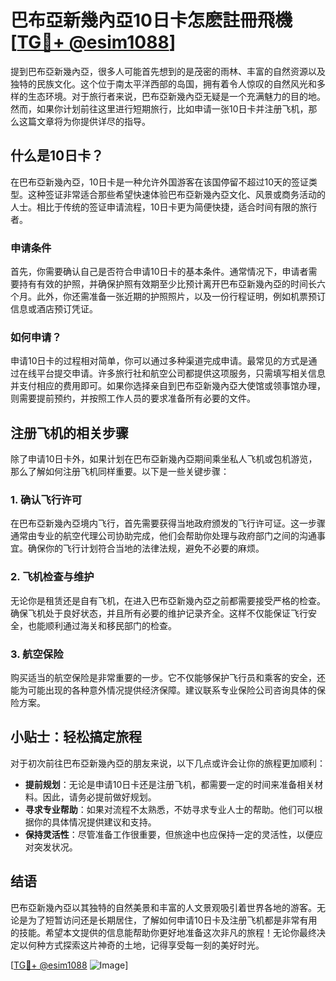 # 巴布亞新幾內亞10日卡怎麽註冊飛機 [[TG💪+ @esim1088](https://t.me/s/esim1088)]

提到巴布亞新幾內亞，很多人可能首先想到的是茂密的雨林、丰富的自然资源以及独特的民族文化。这个位于南太平洋西部的岛国，拥有着令人惊叹的自然风光和多样的生态环境。对于旅行者来说，巴布亞新幾內亞无疑是一个充满魅力的目的地。然而，如果你计划前往这里进行短期旅行，比如申请一张10日卡并注册飞机，那么这篇文章将为你提供详尽的指导。

## 什么是10日卡？

在巴布亞新幾內亞，10日卡是一种允许外国游客在该国停留不超过10天的签证类型。这种签证非常适合那些希望快速体验巴布亞新幾內亞文化、风景或商务活动的人士。相比于传统的签证申请流程，10日卡更为简便快捷，适合时间有限的旅行者。

### 申请条件

首先，你需要确认自己是否符合申请10日卡的基本条件。通常情况下，申请者需要持有有效的护照，并确保护照有效期至少比预计离开巴布亞新幾內亞的时间长六个月。此外，你还需准备一张近期的护照照片，以及一份行程证明，例如机票预订信息或酒店预订凭证。

### 如何申请？

申请10日卡的过程相对简单，你可以通过多种渠道完成申请。最常见的方式是通过在线平台提交申请。许多旅行社和航空公司都提供这项服务，只需填写相关信息并支付相应的费用即可。如果你选择亲自到巴布亞新幾內亞大使馆或领事馆办理，则需要提前预约，并按照工作人员的要求准备所有必要的文件。

## 注册飞机的相关步骤

除了申请10日卡外，如果计划在巴布亞新幾內亞期间乘坐私人飞机或包机游览，那么了解如何注册飞机同样重要。以下是一些关键步骤：

### 1. 确认飞行许可

在巴布亞新幾內亞境内飞行，首先需要获得当地政府颁发的飞行许可证。这一步骤通常由专业的航空代理公司协助完成，他们会帮助你处理与政府部门之间的沟通事宜。确保你的飞行计划符合当地的法律法规，避免不必要的麻烦。

### 2. 飞机检查与维护

无论你是租赁还是自有飞机，在进入巴布亞新幾內亞之前都需要接受严格的检查。确保飞机处于良好状态，并且所有必要的维护记录齐全。这样不仅能保证飞行安全，也能顺利通过海关和移民部门的检查。

### 3. 航空保险

购买适当的航空保险是非常重要的一步。它不仅能够保护飞行员和乘客的安全，还能为可能出现的各种意外情况提供经济保障。建议联系专业保险公司咨询具体的保险方案。

## 小贴士：轻松搞定旅程

对于初次前往巴布亞新幾內亞的朋友来说，以下几点或许会让你的旅程更加顺利：

- **提前规划**：无论是申请10日卡还是注册飞机，都需要一定的时间来准备相关材料。因此，请务必提前做好规划。
- **寻求专业帮助**：如果对流程不太熟悉，不妨寻求专业人士的帮助。他们可以根据你的具体情况提供建议和支持。
- **保持灵活性**：尽管准备工作很重要，但旅途中也应保持一定的灵活性，以便应对突发状况。

## 结语

巴布亞新幾內亞以其独特的自然美景和丰富的人文景观吸引着世界各地的游客。无论是为了短暂访问还是长期居住，了解如何申请10日卡及注册飞机都是非常有用的技能。希望本文提供的信息能帮助你更好地准备这次非凡的旅程！无论你最终决定以何种方式探索这片神奇的土地，记得享受每一刻的美好时光。

[[TG💪+ @esim1088](https://t.me/s/esim1088) ![Image](https://i.postimg.cc/4NQfJmqS/Snipaste-2025-05-13-00-14-12.png)]